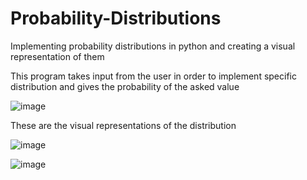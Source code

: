 # Probability-Distributions
Implementing probability distributions in python and creating a visual representation of them

This program takes input from the user in order to implement specific distribution and gives the probability of the asked value


![image](https://user-images.githubusercontent.com/97380105/212545111-4345a44f-dee2-4fe0-81a3-dc82d068ceee.png)


These are the visual representations of the distribution

![image](https://user-images.githubusercontent.com/97380105/212545264-cc1b1c09-fcd0-4a9c-ab4f-6354bbdd0b08.png)


![image](https://user-images.githubusercontent.com/97380105/212545291-d5428b55-9d64-41f8-8b87-bad72ca19e3d.png)
